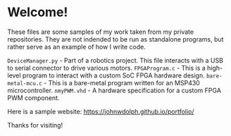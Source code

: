 # Welcome!

These files are some samples of my work taken from my private repositories. They are not indended to be run as standalone programs, but rather serve as an example of how I write code.

`DeviceManager.py` - Part of a robotics project. This file interacts with a USB to serial connector to drive various motors.
`FPGAProgram.c` - This is a high-level program to interact with a custom SoC FPGA hardware design.
`bare-metal-mcu.c` - This is a bare-metal program written for an MSP430 microcontroller.
`nmyPWM.vhd` - A hardware specification for a custom FPGA PWM component.

Here is a sample website:
  https://johnwdolph.github.io/portfolio/

Thanks for visiting!
